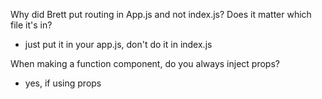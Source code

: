 Why did Brett put routing in App.js and not index.js? Does it matter which file it's in?
- just put it in your app.js, don't do it in index.js

When making a function component, do you always inject props? 
- yes, if using props